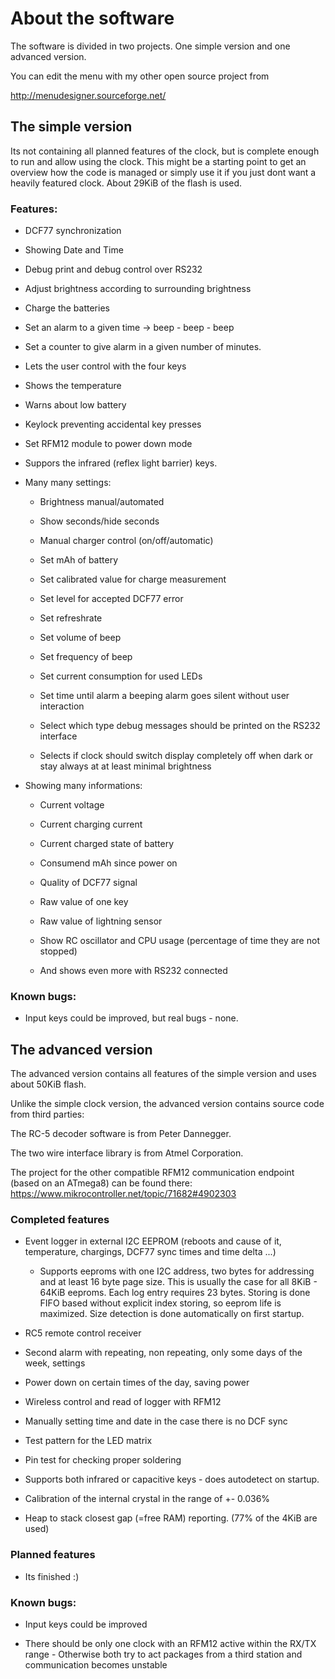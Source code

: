 # About the software
The software is divided in two projects. One simple version and one advanced version.

You can edit the menu with my other open source project from

http://menudesigner.sourceforge.net/

## The simple version

Its not containing all planned features of the clock, but is complete enough to run and allow using the clock.
This might be a starting point to get an overview how the code is managed or simply use it if you just dont want a heavily featured clock.
About 29KiB of the flash is used.

### Features:

- DCF77 synchronization

- Showing Date and Time

- Debug print and debug control over RS232

- Adjust brightness according to surrounding brightness

- Charge the batteries

- Set an alarm to a given time -> beep - beep - beep

- Set a counter to give alarm in a given number of minutes.

- Lets the user control with the four keys

- Shows the temperature

- Warns about low battery

- Keylock preventing accidental key presses

- Set RFM12 module to power down mode

- Suppors the infrared (reflex light barrier) keys.

- Many many settings:

  * Brightness manual/automated

  * Show seconds/hide seconds

  * Manual charger control (on/off/automatic)

  * Set mAh of battery

  * Set calibrated value for charge measurement

  * Set level for accepted DCF77 error

  * Set refreshrate

  * Set volume of beep

  * Set frequency of beep

  * Set current consumption for used LEDs

  * Set time until alarm a beeping alarm goes silent without user interaction

  * Select which type debug messages should be printed on the RS232 interface

  * Selects if clock should switch display completely off when dark or stay always at at least minimal brightness

- Showing many informations:

  * Current voltage

  * Current charging current

  * Current charged state of battery

  * Consumend mAh since power on

  * Quality of DCF77 signal

  * Raw value of one key

  * Raw value of lightning sensor

  * Show RC oscillator and CPU usage (percentage of time they are not stopped)

  * And shows even more with RS232 connected

### Known bugs:

- Input keys could be improved, but real bugs - none.

## The advanced version

The advanced version contains all features of the simple version and uses about 50KiB flash.

Unlike the simple clock version, the advanced version contains source code from third parties:

The RC-5 decoder software is from Peter Dannegger.

The two wire interface library is from Atmel Corporation.

The project for the other compatible RFM12 communication endpoint (based on an ATmega8) can be found there: https://www.mikrocontroller.net/topic/71682#4902303

### Completed features

- Event logger in external I2C EEPROM (reboots and cause of it, temperature, chargings, DCF77 sync times and time delta ...)

  * Supports eeproms with one I2C address, two bytes for addressing and at least 16 byte page size.
   This is usually the case for all 8KiB - 64KiB eeproms. Each log entry requires 23 bytes.
   Storing is done FIFO based without explicit index storing, so eeprom life is maximized.
   Size detection is done automatically on first startup.

- RC5 remote control receiver

- Second alarm with repeating, non repeating, only some days of the week, settings

- Power down on certain times of the day, saving power

- Wireless control and read of logger with RFM12

- Manually setting time and date in the case there is no DCF sync

- Test pattern for the LED matrix

- Pin test for checking proper soldering

- Supports both infrared or capacitive keys - does autodetect on startup.

- Calibration of the internal crystal in the range of +- 0.036%

- Heap to stack closest gap (=free RAM) reporting. (77% of the 4KiB are used)

### Planned features

- Its finished :)

### Known bugs:

- Input keys could be improved

- There should be only one clock with an RFM12 active within the RX/TX range - Otherwise both try to act packages from a third station and communication becomes unstable
